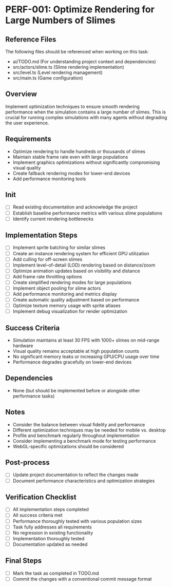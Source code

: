 # PERF-001: Optimize Rendering for Large Numbers of Slimes

## Reference Files
The following files should be referenced when working on this task:
- ai/TODO.md (For understanding project context and dependencies)
- src/actors/slime.ts (Slime rendering implementation)
- src/level.ts (Level rendering management)
- src/main.ts (Game configuration)

## Overview
Implement optimization techniques to ensure smooth rendering performance when the simulation contains a large number of slimes. This is crucial for running complex simulations with many agents without degrading the user experience.

## Requirements
- Optimize rendering to handle hundreds or thousands of slimes
- Maintain stable frame rate even with large populations
- Implement graphics optimizations without significantly compromising visual quality
- Create fallback rendering modes for lower-end devices
- Add performance monitoring tools

## Init
- [ ] Read existing documentation and acknowledge the project
- [ ] Establish baseline performance metrics with various slime populations
- [ ] Identify current rendering bottlenecks

## Implementation Steps
- [ ] Implement sprite batching for similar slimes
- [ ] Create an instance rendering system for efficient GPU utilization
- [ ] Add culling for off-screen slimes
- [ ] Implement level-of-detail (LOD) rendering based on distance/zoom
- [ ] Optimize animation updates based on visibility and distance
- [ ] Add frame rate throttling options
- [ ] Create simplified rendering modes for large populations
- [ ] Implement object pooling for slime actors
- [ ] Add performance monitoring and metrics display
- [ ] Create automatic quality adjustment based on performance
- [ ] Optimize texture memory usage with sprite atlases
- [ ] Implement debug visualization for render optimization

## Success Criteria
- Simulation maintains at least 30 FPS with 1000+ slimes on mid-range hardware
- Visual quality remains acceptable at high population counts
- No significant memory leaks or increasing GPU/CPU usage over time
- Performance degrades gracefully on lower-end devices

## Dependencies
- None (but should be implemented before or alongside other performance tasks)

## Notes
- Consider the balance between visual fidelity and performance
- Different optimization techniques may be needed for mobile vs. desktop
- Profile and benchmark regularly throughout implementation
- Consider implementing a benchmark mode for testing performance
- WebGL-specific optimizations should be considered

## Post-process
- [ ] Update project documentation to reflect the changes made
- [ ] Document performance characteristics and optimization strategies

## Verification Checklist
- [ ] All implementation steps completed
- [ ] All success criteria met
- [ ] Performance thoroughly tested with various population sizes
- [ ] Task fully addresses all requirements
- [ ] No regression in existing functionality
- [ ] Implementation thoroughly tested
- [ ] Documentation updated as needed

## Final Steps
- [ ] Mark the task as completed in TODO.md
- [ ] Commit the changes with a conventional commit message format 